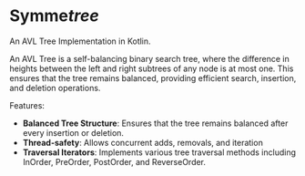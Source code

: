 # Symme*tree*

An AVL Tree Implementation in Kotlin.

An AVL Tree is a self-balancing binary search tree, where the difference in heights between the left and right subtrees of any node is at most one. This ensures that the tree remains balanced, providing efficient search, insertion, and deletion operations.

Features:
- <b>Balanced Tree Structure</b>: Ensures that the tree remains balanced after every insertion or deletion.
- <b>Thread-safety</b>: Allows concurrent adds, removals, and iteration
- <b>Traversal Iterators</b>: Implements various tree traversal methods including InOrder, PreOrder, PostOrder, and ReverseOrder.